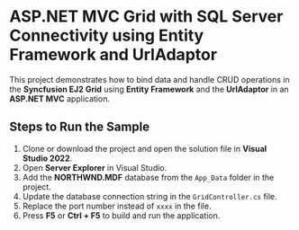 # ASP.NET MVC Grid with SQL Server Connectivity using Entity Framework and UrlAdaptor

This project demonstrates how to bind data and handle CRUD operations in the **Syncfusion EJ2 Grid** using **Entity Framework** and the **UrlAdaptor** in an **ASP.NET MVC** application.

## Steps to Run the Sample

1. Clone or download the project and open the solution file in **Visual Studio 2022**.
2. Open **Server Explorer** in Visual Studio.
3. Add the **NORTHWND.MDF** database from the `App_Data` folder in the project.
4. Update the database connection string in the `GridController.cs` file.
5. Replace the port number instead of `xxxx` in the file.
6. Press **F5** or **Ctrl + F5** to build and run the application.